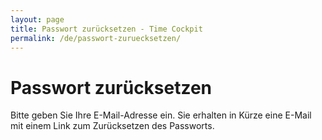 ```yaml
---
layout: page
title: Passwort zurücksetzen - Time Cockpit
permalink: /de/passwort-zuruecksetzen/
---
```


<h1>Passwort zurücksetzen</h1><p>Bitte geben Sie Ihre E-Mail-Adresse ein. Sie erhalten in Kürze eine E-Mail mit einem Link zum Zurücksetzen des Passworts.</p><function name="Composite.AspNet.LoadUserControl">
  <param name="Path" value="~/Frontend/Custom/Web/Forms/Controls/ResetPassword.ascx" />
</function>